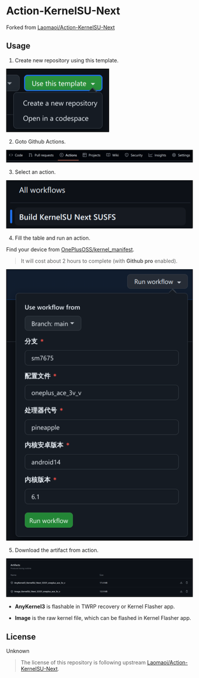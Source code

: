 # Action-KernelSU-Next

Forked from [Laomaoi/Action-KernelSU-Next](https://github.com/Laomaoi/Action-KernelSU-Next)

## Usage

1. Create new repository using this template.

![create-repo](docs/assets/create-repo.png)

2. Goto Github Actions.

![actions](docs/assets/actions.png)

3. Select an action.

![select-action](docs/assets/select-action.png)

4. Fill the table and run an action.

Find your device from [OnePlusOSS/kernel_manifest](https://github.com/OnePlusOSS/kernel_manifest).

> It will cost about 2 hours to complete (with **Github pro** enabled).

![run-action](docs/assets/run-action.png)

5. Download the artifact from action.

![artifact-download](docs/assets/download-artifact.png)

- **AnyKernel3** is flashable in TWRP recovery or Kernel Flasher app.

- **Image** is the raw kernel file, which can be flashed in Kernel Flasher app.

## License

Unknown

> The license of this repository is following upstream [Laomaoi/Action-KernelSU-Next](https://github.com/Laomaoi/Action-KernelSU-Next).
